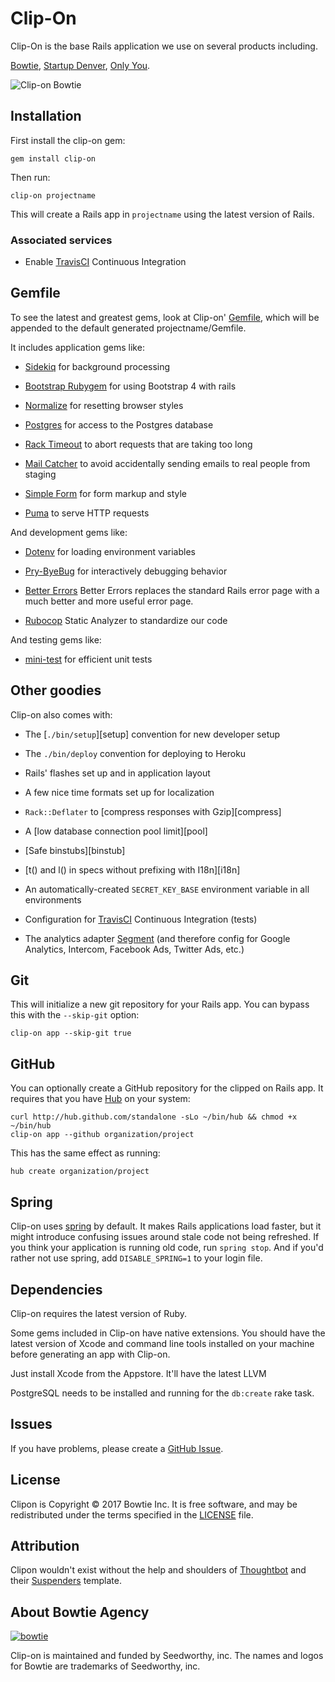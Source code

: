 # Clip-On

Clip-On is the base Rails application we use on several products including.

[Bowtie](https://bowtie.io/), [Startup Denver](https://bowtie.io/portfolio), [Only You](https://bowtie.io/portfolio).

  ![Clip-on Bowtie](https://dl.dropboxusercontent.com/s/za479tjme52m2hu/README-banner.png?dl=0)

## Installation

First install the clip-on gem:

    gem install clip-on

Then run:

    clip-on projectname

This will create a Rails app in `projectname` using the latest version of Rails.

### Associated services

* Enable [TravisCI][travis] Continuous Integration

## Gemfile

To see the latest and greatest gems, look at Clip-on'
[Gemfile](templates/Gemfile.erb), which will be appended to the default
generated projectname/Gemfile.

It includes application gems like:

* [Sidekiq](https://github.com/mperham/sidekiq) for background processing

* [Bootstrap Rubygem](https://github.com/twbs/bootstrap-rubygem) for using Bootstrap 4 with rails

* [Normalize](https://necolas.github.io/normalize.css/) for resetting browser styles

* [Postgres](https://github.com/ged/ruby-pg) for access to the Postgres database

* [Rack Timeout](https://github.com/heroku/rack-timeout) to abort requests that are
  taking too long

* [Mail Catcher](https://github.com/sj26/mailcatcher) to avoid accidentally sending emails to real people from staging

* [Simple Form](https://github.com/plataformatec/simple_form) for form markup
  and style

* [Puma](https://github.com/puma/puma) to serve HTTP requests

And development gems like:
* [Dotenv](https://github.com/bkeepers/dotenv) for loading environment variables

* [Pry-ByeBug](https://github.com/deivid-rodriguez/pry-byebug) for interactively
  debugging behavior

* [Better Errors](https://github.com/charliesome/better_errors) Better Errors replaces the standard Rails error page with a much better and more useful error page.

* [Rubocop](https://github.com/bbatsov/rubocop) Static Analyzer to standardize our code

And testing gems like:

* [mini-test](https://github.com/seattlerb/minitest) for efficient unit tests

## Other goodies

Clip-on also comes with:

* The [`./bin/setup`][setup] convention for new developer setup
* The `./bin/deploy` convention for deploying to Heroku
* Rails' flashes set up and in application layout
* A few nice time formats set up for localization
* `Rack::Deflater` to [compress responses with Gzip][compress]
* A [low database connection pool limit][pool]
* [Safe binstubs][binstub]
* [t() and l() in specs without prefixing with I18n][i18n]
* An automatically-created `SECRET_KEY_BASE` environment variable in all
  environments
* Configuration for [TravisCI][travis] Continuous Integration (tests)



* The analytics adapter [Segment][segment] (and therefore config for Google
  Analytics, Intercom, Facebook Ads, Twitter Ads, etc.)

[travis]: https://travis-ci.com/

[segment]: https://segment.com

## Git

This will initialize a new git repository for your Rails app. You can
bypass this with the `--skip-git` option:

    clip-on app --skip-git true

## GitHub

You can optionally create a GitHub repository for the clipped on Rails app. It
requires that you have [Hub](https://github.com/github/hub) on your system:

    curl http://hub.github.com/standalone -sLo ~/bin/hub && chmod +x ~/bin/hub
    clip-on app --github organization/project

This has the same effect as running:

    hub create organization/project

## Spring

Clip-on uses [spring](https://github.com/rails/spring) by default.
It makes Rails applications load faster, but it might introduce confusing issues
around stale code not being refreshed.
If you think your application is running old code, run `spring stop`.
And if you'd rather not use spring, add `DISABLE_SPRING=1` to your login file.

## Dependencies

Clip-on requires the latest version of Ruby.

Some gems included in Clip-on have native extensions. You should have the latest version of
Xcode and command line tools installed on your machine before generating an app with Clip-on.

Just install Xcode from the Appstore. It'll have the latest LLVM

PostgreSQL needs to be installed and running for the `db:create` rake task.

## Issues

If you have problems, please create a
[GitHub Issue](https://github.com/bowtie-co/clip-on/issues).

## License

Clipon is Copyright © 2017 Bowtie Inc.
It is free software,
and may be redistributed under the terms specified in the [LICENSE] file.

[LICENSE]: LICENSE

## Attribution

Clipon wouldn't exist without the help and shoulders of [Thoughtbot](https://thoughtbot.com/) and their [Suspenders](https://github.com/thoughtbot/suspenders) template.

## About Bowtie Agency

[![bowtie][bowtie-logo]][bowtie]

Clip-on is maintained and funded by Seedworthy, inc. The names and logos for Bowtie are trademarks of Seedworthy, inc.

[bowtie]: https://bowtie.io
[bowtie-logo]: https://bowtie.io/img/bt-logo.png
